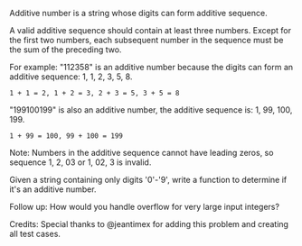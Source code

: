 Additive number is a string whose digits can form additive sequence.

A valid additive sequence should contain at least three numbers. Except for the first two numbers, each subsequent number in the sequence must be the sum of the preceding two.

For example:
"112358" is an additive number because the digits can form an additive sequence: 1, 1, 2, 3, 5, 8.
```
1 + 1 = 2, 1 + 2 = 3, 2 + 3 = 5, 3 + 5 = 8
```
"199100199" is also an additive number, the additive sequence is: 1, 99, 100, 199.
```
1 + 99 = 100, 99 + 100 = 199
```
Note: Numbers in the additive sequence cannot have leading zeros, so sequence 1, 2, 03 or 1, 02, 3 is invalid.

Given a string containing only digits '0'-'9', write a function to determine if it's an additive number.

Follow up:
How would you handle overflow for very large input integers?

Credits:
Special thanks to @jeantimex for adding this problem and creating all test cases.